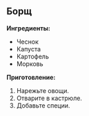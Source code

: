 ## Борщ

**Ингредиенты:**
- Чеснок
- Капуста
- Картофель
- Морковь

**Приготовление:**
1. Нарежьте овощи.
2. Отварите в кастрюле.
3. Добавьте специи.
